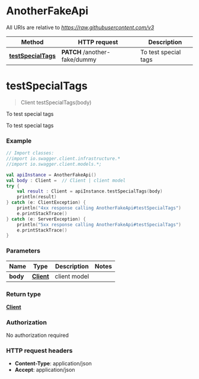 # AnotherFakeApi

All URIs are relative to *https://raw.githubusercontent.com/v3*

Method | HTTP request | Description
------------- | ------------- | -------------
[**testSpecialTags**](AnotherFakeApi.md#testSpecialTags) | **PATCH** /another-fake/dummy | To test special tags

<a name="testSpecialTags"></a>
# **testSpecialTags**
> Client testSpecialTags(body)

To test special tags

To test special tags

### Example
```kotlin
// Import classes:
//import io.swagger.client.infrastructure.*
//import io.swagger.client.models.*;

val apiInstance = AnotherFakeApi()
val body : Client =  // Client | client model
try {
    val result : Client = apiInstance.testSpecialTags(body)
    println(result)
} catch (e: ClientException) {
    println("4xx response calling AnotherFakeApi#testSpecialTags")
    e.printStackTrace()
} catch (e: ServerException) {
    println("5xx response calling AnotherFakeApi#testSpecialTags")
    e.printStackTrace()
}
```

### Parameters

Name | Type | Description  | Notes
------------- | ------------- | ------------- | -------------
 **body** | [**Client**](Client.md)| client model |

### Return type

[**Client**](Client.md)

### Authorization

No authorization required

### HTTP request headers

 - **Content-Type**: application/json
 - **Accept**: application/json

